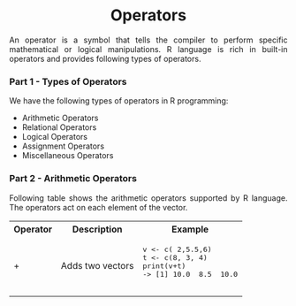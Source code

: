 <div align='justify'>

# <div align='center'>Operators</div>

An operator is a symbol that tells the compiler to perform specific mathematical or logical manipulations. R language is rich in built-in operators and provides following types of operators.

### Part 1 - Types of Operators

We have the following types of operators in R programming:

- Arithmetic Operators
- Relational Operators
- Logical Operators
- Assignment Operators
- Miscellaneous Operators

### Part 2 - Arithmetic Operators

Following table shows the arithmetic operators supported by R language. The operators act on each element of the vector.

<table align='center'>
    <tr align='center'>
        <th>Operator</th>
        <th>Description</th>
        <th>Example</th>
    </tr>
    <tr>
        <td>+</td>
        <td>Adds two vectors</td>
        <td>
            <pre>
v <- c( 2,5.5,6)
t <- c(8, 3, 4)
print(v+t)
-> [1] 10.0  8.5  10.0
            </pre>
        </td>
    </tr>
</table>

</div>